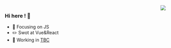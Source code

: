 <img align="right" src="https://github-readme-stats.vercel.app/api?username=yuguaa&show_icons=true&icon_color=409EFF&text_color=718096&bg_color=ffffff&hide_title=true" />

### Hi here ! 👋

- :orange_book: Focusing on JS
- :pencil2: Swot at Vue&React
- :construction: Working in [TBC](https://www.21tb.com/)
<!--
**yuguaa/yuguaa** is a ✨ _special_ ✨ repository because its `README.md` (this file) appears on your GitHub profile.

Here are some ideas to get you started:

- 🔭 I’m currently working on ...
- 🌱 I’m currently learning ...
- 👯 I’m looking to collaborate on ...
- 🤔 I’m looking for help with ...
- 💬 Ask me about ...
- 📫 How to reach me: ...
- 😄 Pronouns: ...
- ⚡ Fun fact: ...
-->


